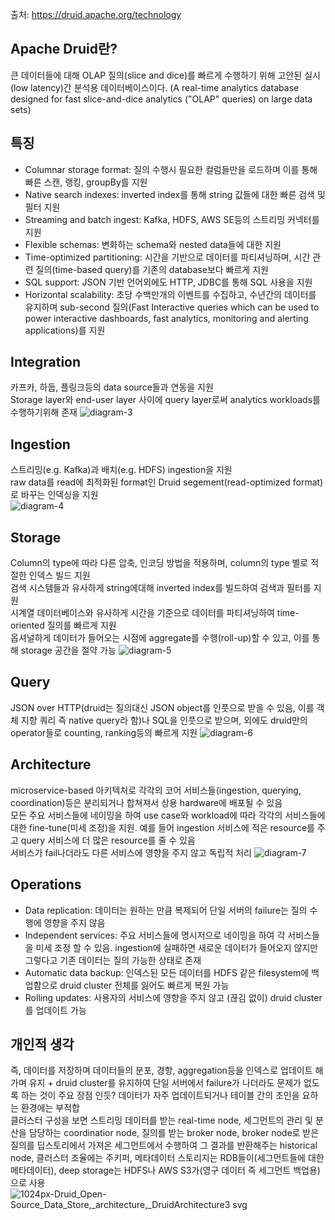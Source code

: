 출처: https://druid.apache.org/technology

## Apache Druid란?   
큰 데이터들에 대해 OLAP 질의(slice and dice)를 빠르게 수행하기 위해 고안된 실시(low latency)간 분석용 데이터베이스이다. (A real-time analytics database designed for fast slice-and-dice analytics ("OLAP" queries) on large data sets)   

## 특징
 - Columnar storage format: 질의 수행시 필요한 컬럼들만을 로드하며 이를 통해 빠른 스캔, 랭킹, groupBy를 지원     
 - Native search indexes: inverted index를 통해 string 값들에 대한 빠른 검색 및 필터 지원     
 - Streaming and batch ingest: Kafka, HDFS, AWS SE등의 스트리밍 커넥터를 지원     
 - Flexible schemas: 변화하는 schema와 nested data들에 대한 지원     
 - Time-optimized partitioning: 시간을 기반으로 데이터를 파티셔닝하며, 시간 관련 질의(time-based query)를 기존의 database보다 빠르게 지원     
 - SQL support: JSON 기반 언어외에도 HTTP, JDBC를 통해 SQL 사용을 지원
 - Horizontal scalability: 초당 수백만개의 이벤트를 수집하고, 수년간의 데이터를 유지하며 sub-second 질의(Fast Interactive queries which can be used to power interactive dashboards, fast analytics, monitoring and alerting applications)를 지원

## Integration
카프카, 하둡, 플링크등의 data source들과 연동을 지원   
Storage layer와 end-user layer 사이에 query layer로써 analytics workloads를 수행하기위해 존재
![diagram-3](https://user-images.githubusercontent.com/13589283/150742478-e1ed9e73-b2b1-4aa3-9641-19ce135f8524.png)


## Ingestion
스트리밍(e.g. Kafka)과 배치(e.g. HDFS) ingestion을 지원   
raw data를 read에 최적화된 format인 Druid segement(read-optimized format)로 바꾸는 인덱싱을 지원  
![diagram-4](https://user-images.githubusercontent.com/13589283/150743078-5d3bc427-75cd-4359-b16c-c6f16a76259e.png)


## Storage
Column의 type에 따라 다른 압축, 인코딩 방법을 적용하며, column의 type 별로 적절한 인덱스 빌드 지원   
검색 시스템들과 유사하게 string에대해 inverted index를 빌드하여 검색과 필터를 지원    
시계열 데이터베이스와 유사하게 시간을 기준으로 데이터를 파티셔닝하여 time-oriented 질의를 빠르게 지원   
옵셔널하게 데이터가 들어오는 시점에 aggregate를 수행(roll-up)할 수 있고, 이를 통해 storage 공간을 절약 가능
![diagram-5](https://user-images.githubusercontent.com/13589283/150743899-4db5ff67-f19e-4402-bfda-8480a117b9f7.png)

## Query
JSON over HTTP(druid는 질의대신 JSON object를 인풋으로 받을 수 있음, 이를 객체 지향 쿼리 즉 native query라 함)나 SQL을 인풋으로 받으며, 외에도 druid만의 operator들로 counting, ranking등의 빠르게 지원
![diagram-6](https://user-images.githubusercontent.com/13589283/150744691-38b999f2-80b4-4e4a-be92-0cfea68d1681.png)

## Architecture
microservice-based 아키텍처로 각각의 코어 서비스들(ingestion, querying, coordination)등은 분리되거나 합쳐져서 상용 hardware에 배포될 수 있음   
모든 주요 서비스들에 네이밍을 하여 use case와 workload에 따라 각각의 서비스들에 대한 fine-tune(미세 조정)을 지원. 예를 들어 ingestion 서비스에 적은 resource를 주고 query 서비스에 더 많은 resource를 줄 수 있음   
서비스가 fail나더라도 다른 서비스에 영향을 주지 않고 독립적 처리 
![diagram-7](https://user-images.githubusercontent.com/13589283/150744714-e8d99315-62cc-499c-9397-48688d49ec39.png)


## Operations
 - Data replication: 데이터는  원하는 만큼 복제되어 단일 서버의 failure는 질의 수행에 영향을 주지 않음
 - Independent services: 주요 서비스들에 명시저으로 네이밍을 하여 각 서비스들을 미세 조정 할 수 있음. ingestion에 실패하면 새로운 데이터가 들어오지 않지만 그렇다고 기존 데이터는 질의 가능한 상태로 존재
 - Automatic data backup: 인덱스된 모든 데이터를 HDFS 같은 filesystem에 백업함으로 druid cluster 전체를 잃어도 빠르게 복원 가능
 - Rolling updates: 사용자의 서비스에 영향을 주지 않고 (끊김 없이) druid cluster를 업데이트 가능




## 개인적 생각
즉, 데이터를 저장하며 데이터들의 분포, 경항, aggregation등을 인덱스로 업데이트 해가며 유지 + druid cluster를 유지하여 단일 서버에서 failure가 나더라도 문제가 없도록 하는 것이 주요 장점 인듯? 데이터가 자주 업데이트되거나 테이블 간의 조인을 요하는 환경에는 부적합    
클러스터 구성을 보면 스트리밍 데이터를 받는 real-time node, 세그먼트의 관리 및 분산을 담당하는 coordinatior node, 질의를 받는 broker node, broker node로 받은 질의를 딥스토리에서 가져온 세그먼트에서 수행하여 그 결과를 반환해주는 historical node, 클러스터 조율에는 주키퍼, 메타데이터 스토리지는 RDB들이(세그먼트들에 대한 메타데이터), deep storage는 HDFS나 AWS S3가(영구 데이터 즉 세그먼트 백업용)으로 사용 
![1024px-Druid_Open-Source_Data_Store,_architecture,_DruidArchitecture3 svg](https://user-images.githubusercontent.com/13589283/150739968-de620cb1-0da9-4393-9477-81486170c24d.png)
